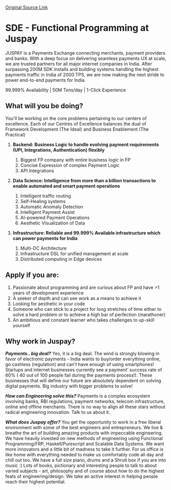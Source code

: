 [Original Source Link](https://juspay.in/sde-functional-programming)

# SDE - Functional Programming at Juspay

JUSPAY is a Payments Exchange connecting merchants, payment providers and banks. With a deep focus on delivering seamless payments UX at scale, we are trusted partners for all major internet companies in India. After surpassing 200M SDK installs and building systems handling the highest payments traffic in India of 2000 TPS, we are now making the next stride to power end-to-end payments for India.

99.999% Availability | 50M Txns/day | 1-Click Experience

## What will you be doing?

You'll be working on the core problems pertaining to our centers of excellence. Each of our Centres of Excellence balances the dual of Framework Development (The Ideal) and Business Enablement (The Practical)

1.  **Backend: Business Logic to handle evolving payment requirements (UPI, Integrations, Authentication) flexibly**

    1.  Biggest FP company with entire business logic in FP
    2.  Concise Expression of complex Payment Logic
    3.  API Integrations
2.  **Data Science: Intelligence from more than a billion transactions to enable automated and smart payment operations**

    1.  Intelligent traffic routing
    2.  Self-Healing systems
    3.  Automatic Anomaly Detection
    4.  Intelligent Payment Assist
    5.  AI-powered Payment Operations
    6.  Aesthetic Visualization of Data
3.  **Infrastructure: Reliable and 99.999% Available infrastructure which can power payments for India**

    1.  Multi-DC Architecture
    2.  Infrastructure DSL for unified management at scale
    3.  Distributed computing in Edge devices

## Apply if you are:

1.  Passionate about programming and are curious about FP and have >1 years of development experience
2.  A seeker of depth and can see work as a means to achieve it
3.  Looking for aesthetic in your code
4.  Someone who can stick to a project for long stretches of time either to solve a hard problem or to achieve a high bar of perfection (marathoner)
5.  An ambitious and constant learner who takes challenges to up-skill yourself

## Why work in Juspay?

**_Payments.. big deal?_** Yes, it is a big deal. The wind is strongly blowing in favor of electronic payments - India wants to buy/order everything online, go cashless (regulation) and can’t have enough of using smartphones! Startups and internet businesses currently see a payment’ success rate of 60% ( 40 out of 100 people fail during the payments process!). These businesses that will define our future are absolutely dependent on solving digital payments. Big industry with bigger problems to solve!

**_How can Engineering solve this?_** Payments is a complex ecosystem involving banks, RBI regulations, payment networks, telecom infrastructure, online and offline merchants. There is no way to align all these stars without radical engineering innovation. Talk to us about it.

**_What does Juspay offer?_** You get the opportunity to work in a free liberal environment with some of the best engineers and entrepreneurs. We live & breathe the art of building amazing products with impeccable engineering. We have heavily invested on new methods of engineering using Functional Programming/FRP, Haskell/Purescript and Scalable Data Systems. We want more innovators and a little bit of madness to take it further. For us office is like home with everything needed to make us comfortably code all day and chill out too. We have a full size piano, drums and a Shruti box if you are into music :) Lots of books, pictionary and interesting people to talk to about varied subjects - art, philosophy and of course about how to do the highest feats of engineering/design. We take an active interest in helping people reach their highest potential.
